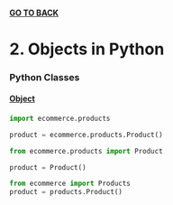 #### [GO TO BACK](../README.md)
# 2. Objects in Python

### Python Classes
#### [Object](./ch2-object.py)
####
```python
import ecommerce.products

product = ecommerce.products.Product()
```
```python
from ecommerce.products import Product

product = Product()
```
```python
from ecommerce import Products
product = products.Product()
```
